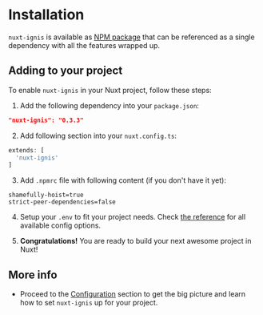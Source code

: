 # Installation

`nuxt-ignis` is available as [NPM package](https://www.npmjs.com/package/nuxt-ignis) that can be referenced as a single dependency with all the features wrapped up.

## Adding to your project

To enable `nuxt-ignis` in your Nuxt project, follow these steps:

1) Add the following dependency into your `package.json`:

```json [package.json]
"nuxt-ignis": "0.3.3"
```

2) Add following section into your `nuxt.config.ts`:

```ts [nuxt.config.ts]
extends: [
  'nuxt-ignis'
]
```

3) Add `.npmrc` file with following content (if you don't have it yet):

```[.npmrc]
shamefully-hoist=true
strict-peer-dependencies=false
```

4) Setup your `.env` to fit your project needs. Check [the reference](/2-5-full-reference.html) for all available config options.

5) **Congratulations!** You are ready to build your next awesome project in Nuxt!

## More info

- Proceed to the [Configuration](/2-1-configuration.html) section to get the big picture and learn how to set `nuxt-ignis` up for your project.
